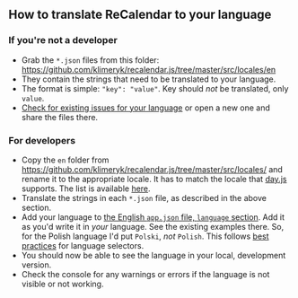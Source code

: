 ## How to translate ReCalendar to your language

### If you're not a developer

 - Grab the `*.json` files from this folder: https://github.com/klimeryk/recalendar.js/tree/master/src/locales/en
 - They contain the strings that need to be translated to your language.
 - The format is simple: `"key": "value"`. Key should _not_ be translated, only `value`.
 - [Check for existing issues for your language](https://github.com/klimeryk/recalendar.js/labels/language%20request) or open a new one and share the files there.

### For developers

 - Copy the `en` folder from https://github.com/klimeryk/recalendar.js/tree/master/src/locales/ and rename it to the appropriate locale. It has to match the locale that [day.js](https://day.js.org/docs/en/i18n/i18n) supports. The list is available [here](https://github.com/iamkun/dayjs/tree/dev/src/locale).
 - Translate the strings in each `*.json` file, as described in the above section.
 - Add your language to [the English `app.json` file, `language` section](https://github.com/klimeryk/recalendar.js/blob/master/src/locales/en/app.json). Add it as you'd write it in _your_ language. See the existing examples there. So, for the Polish language I'd put `Polski`, _not_ `Polish`. This follows [best practices](https://ux.stackexchange.com/a/37025/45864) for language selectors.
 - You should now be able to see the language in your local, development version.
 - Check the console for any warnings or errors if the language is not visible or not working.
